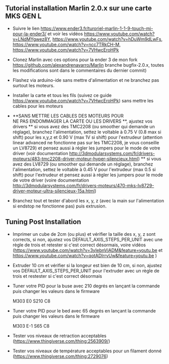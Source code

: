 Tutorial installation Marlin 2.0.x sur une carte MKS GEN L 
----------------------------------------------------------

* Suivre le lien https://www.ender3.fr/turoriel-marlin-1-1-9-touch-mi-pour-la-ender3/ et voir les vidéos https://www.youtube.com/watch?v=LNdMYgwez8Y, https://www.youtube.com/watch?v=hDuWm9dLwFs, https://www.youtube.com/watch?v=ncc7TRkCH-M, https://www.youtube.com/watch?v=7VHwcEroHPk

* Clonez Marlin avec ces options pour la ender 3 de mon fork https://github.com/alexandrenavarro/Marlin branche bugfix-2.0.x, toutes les modifications sont dans le commentaires du dernier commit)

* Flashez via arduino-ide sans mettre d'alimentation et ne branchez pas surtout les moteurs.

* Installer la carte et tous les fils (suivez ce guide https://www.youtube.com/watch?v=7VHwcEroHPk) sans mettre les cables pour les moteurs

* **SANS METTRE LES CABLES DES MOTEURS POUR NE PAS ENDOMMAGER LA CARTE OU LES DRIVERS **, ajustez vos drivers
** si vous avez des TMC2208 (ou smoother qui demande un réglage), branchez l'alimentation, settez le voltable à 0.75 V (0.8 max si shift) pour les x,y,z et 0.90 V (max 1V si shift) pour l'extrudeur (attention linear advanced ne fonctionne pas sur les TMC2208, je vous conseille un LV8729) et pensez aussi à régler les jumpers pour le mode de votre driver (voir documentation http://3dmodularsystems.com/fr/drivers-moteurs/483-tmc2208-driver-moteur-hyper-silencieux.html)
** si vous avez des LV8729 (ou smoother qui demande un réglage), branchez l'alimentation, settez le voltable à 0.45 V pour l'extrudeur (max 0.5 si shift) pour l'extrudeur et pensez aussi à régler les jumpers pour le mode de votre driver (voire documentation http://3dmodularsystems.com/fr/drivers-moteurs/470-mks-lv8729-driver-moteur-ultra-silencieux-15a.html)

* Branchez tout et tester d'abord les x, y, z (avec la main sur l'alimentation si endstop ne fonctionne pas) puis extrusion.

Tuning Post Installation
------------------------

* Imprimer un cube de 2cm (ou plus) et vérifier la taille des x, y, z sont corrects, si non, ajustez vos DEFAULT_AXIS_STEPS_PER_UNIT avec une règle de trois et retester si c'est correct désormais, voire vidéos (https://www.youtube.com/watch?v=3yIebnVjADM&feature=youtu.be et https://www.youtube.com/watch?v=qotADlrrvUw&feature=youtu.be )

* Extruder 10 cm et vérifier si la longeur est bien de 10 cm, si non, ajustez vos DEFAULT_AXIS_STEPS_PER_UNIT pour l'extruder avec un règle de trois et restester si c'est correct désormais

* Tuner votre PID pour la buse avec 210 degrés en lançant la commande puis changer les valeurs dans le firmware

    M303 E0 S210 C8
    
* Tuner votre PID pour le bed avec 65 degrés en lançant la commande puis changer les valeurs dans le firmware

    M303 E-1 S65 C8
    
* Tester vos niveaux de retraction acceptables (https://www.thingiverse.com/thing:2563909/)

* Tester vos niveaux de température acceptables pour un filament donné (https://www.thingiverse.com/thing:2729076)
    



